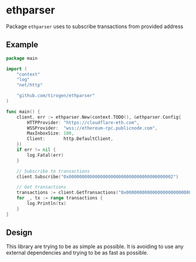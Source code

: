 # ethparser

Package `ethparser` uses to subscribe transactions from provided address

## Example

```go
package main

import (
	"context"
	"log"
	"net/http"

	"github.com/tirogen/ethparser"
)

func main() {
	client, err := ethparser.New(context.TODO(), &ethparser.Config{
		HTTPProvider: "https://cloudflare-eth.com",
		WSSProvider:  "wss://ethereum-rpc.publicnode.com",
		MaxInboxSize: 100,
		Client:       http.DefaultClient,
	})
	if err != nil {
		log.Fatal(err)
	}

	// Subscribe to transactions
	client.Subscribe("0x0000000000000000000000000000000000000002")

	// Get transactions
	transactions := client.GetTransactions("0x0000000000000000000000000000000000000002")
	for _, tx := range transactions {
		log.Println(tx)
	}
}
```

## Design

This library are trying to be as simple as possible. It is avoiding to use any external dependencies and trying to be as fast as possible.

